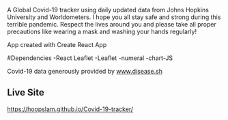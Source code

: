 A Global Covid-19 tracker using daily updated data from Johns Hopkins University and Worldometers. I hope you all stay safe and strong during this terrible pandemic.  Respect the lives around you and please take all proper precautions like wearing a mask and washing your hands regularly!

App created with Create React App

#Dependencies
-React Leaflet
-Leaflet
-numeral
-chart-JS

Covid-19 data generously provided by www.disease.sh

## Live Site

https://hoopslam.github.io/Covid-19-tracker/
